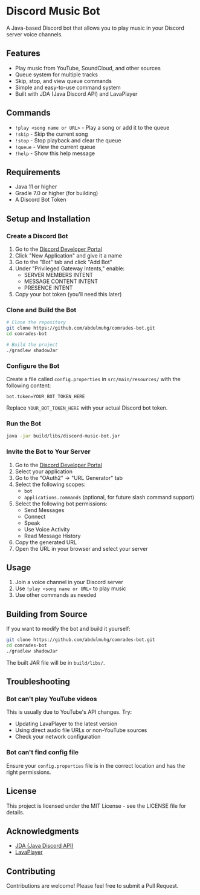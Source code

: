 # Discord Music Bot

A Java-based Discord bot that allows you to play music in your Discord server voice channels.

## Features

- Play music from YouTube, SoundCloud, and other sources
- Queue system for multiple tracks
- Skip, stop, and view queue commands
- Simple and easy-to-use command system
- Built with JDA (Java Discord API) and LavaPlayer

## Commands

- `!play <song name or URL>` - Play a song or add it to the queue
- `!skip` - Skip the current song
- `!stop` - Stop playback and clear the queue
- `!queue` - View the current queue
- `!help` - Show this help message

## Requirements

- Java 11 or higher
- Gradle 7.0 or higher (for building)
- A Discord Bot Token

## Setup and Installation

### Create a Discord Bot

1. Go to the [Discord Developer Portal](https://discord.com/developers/applications)
2. Click "New Application" and give it a name
3. Go to the "Bot" tab and click "Add Bot"
4. Under "Privileged Gateway Intents," enable:
   - SERVER MEMBERS INTENT
   - MESSAGE CONTENT INTENT
   - PRESENCE INTENT
5. Copy your bot token (you'll need this later)

### Clone and Build the Bot

```bash
# Clone the repository
git clone https://github.com/abdulmuhg/comrades-bot.git
cd comrades-bot

# Build the project
./gradlew shadowJar
```

### Configure the Bot

Create a file called `config.properties` in `src/main/resources/` with the following content:

```properties
bot.token=YOUR_BOT_TOKEN_HERE
```

Replace `YOUR_BOT_TOKEN_HERE` with your actual Discord bot token.

### Run the Bot

```bash
java -jar build/libs/discord-music-bot.jar
```

### Invite the Bot to Your Server

1. Go to the [Discord Developer Portal](https://discord.com/developers/applications)
2. Select your application
3. Go to the "OAuth2" → "URL Generator" tab
4. Select the following scopes:
   - `bot`
   - `applications.commands` (optional, for future slash command support)
5. Select the following bot permissions:
   - Send Messages
   - Connect
   - Speak
   - Use Voice Activity
   - Read Message History
6. Copy the generated URL
7. Open the URL in your browser and select your server

## Usage

1. Join a voice channel in your Discord server
2. Use `!play <song name or URL>` to play music
3. Use other commands as needed

## Building from Source

If you want to modify the bot and build it yourself:

```bash
git clone https://github.com/abdulmuhg/comrades-bot.git
cd comrades-bot
./gradlew shadowJar
```

The built JAR file will be in `build/libs/`.

## Troubleshooting

### Bot can't play YouTube videos

This is usually due to YouTube's API changes. Try:
- Updating LavaPlayer to the latest version
- Using direct audio file URLs or non-YouTube sources
- Check your network configuration

### Bot can't find config file

Ensure your `config.properties` file is in the correct location and has the right permissions.

## License

This project is licensed under the MIT License - see the LICENSE file for details.

## Acknowledgments

- [JDA (Java Discord API)](https://github.com/DV8FromTheWorld/JDA)
- [LavaPlayer](https://github.com/sedmelluq/lavaplayer)

## Contributing

Contributions are welcome! Please feel free to submit a Pull Request.
